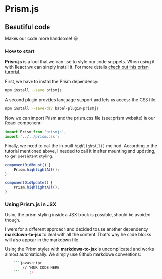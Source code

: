 # Prism.js
## Beautiful code

Makes our code more handsome! 😃

### How to start

**Prism.js** is a tool that we can use to style our code snippets. When using it with React we can simply install it. For more details [check out this prism turorial](https://betterstack.dev/blog/code-highlighting-in-react-using-prismjs/).

First, we have to install the Prism dependency:

```bash
npm install --save prismjs
```

A second plugin provides language support and lets us access the CSS file.

```bash
npm install --save-dev babel-plugin-prismjs
```

Now we can import Prism and the prism.css file (see: prism website) in our React component:

```javascript
import Prism from 'prismjs';
import '../../prism.css';
```

Finally, we need to call the in-built ```highlightAll()``` method. According to the tutorial mentioned above, I needed to call it in after mounting and updating, to get persistent styling.

```javascript
componentDidMount() {
    Prism.highlightAll();
}

componentDidUpdate() {
    Prism.highlightAll();
}
```

### Using Prism.js in JSX

Using the prism styling inside a JSX block is possible, should be avoided though.

I went for a different approach and decided to use another dependency **markdown-to-jsx** to deal with all the content. That's why he code blocks will also appear in the markdown file.

Using the Prism styles with **markdown-to-jsx** is uncomplicated and works almost automatically. We simply use Github markdown conventions:

```bash
    ```javascript 
        // YOUR CODE HERE 
    ```    :)
```

<!-- If Node is not installed, you can get it from the [official Node.js website](https://nodejs.org/en/). For production purposes the LTS version is highly recommended though newer JS features aren't supported.

> **Next Node.js LTS Version** <br/>
> You can check for release dates on the [official Node.js Github Page](https://github.com/nodejs/Release)



### Basic Commands

Having Node.js installed, we can run Node in our Terminal.

```bash
node
```
*As long as Node is runnig, Javascript is enabled in our terminal. Just like the console in a browser.*

We can exit Node via:

```bash
process.exit()
```

> **What is the process object?**<br/>
> The process is a global object (thus we have access to it anywhere). It gives us access to a couple of process events like the mentioned ```exit()``` method. 


We can also run specific files in Node using the above command with the file name. In the following example we open a file called ``` script.js```:

```bash
node script.js
```

Note that this will run the script but won't update it. If we want a solution that updates continously with saved changes, we have to install a dev-dependecy called **nodemon**. -->